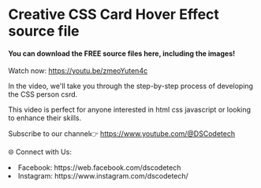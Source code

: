 # Creative CSS Card Hover Effect source file

<h4>You can download the FREE source files here, including the images!</h4>

Watch now: https://youtu.be/zmeoYuten4c

<p>In the video, we'll take you through the step-by-step process of developing the CSS person csrd.

This video is perfect for anyone interested in html css javascript or looking to enhance their skills.</p>

Subscribe to our channel👉 https://www.youtube.com/@DSCodetech


🌐 Connect with Us:

<li>Facebook: https://web.facebook.com/dscodetech</li>
<li>Instagram: https://www.instagram.com/dscodetech/</li>

